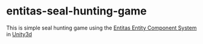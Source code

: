 # entitas-seal-hunting-game
This is simple seal hunting game using the [Entitas Entity Component System](https://github.com/sschmid/Entitas-CSharp) in [Unity3d](https://unity3d.com)
